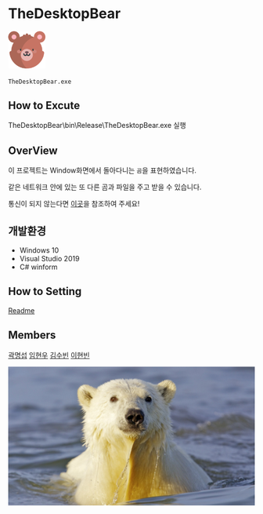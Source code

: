 # TheDesktopBear
<img src="./TheDesktopBear/TheDesktopBear/resource/img/bear.png" width="15%" height="auto"> 

`TheDesktopBear.exe`

## How to Excute
TheDesktopBear\bin\Release\TheDesktopBear.exe 실행

## OverView
이 프로젝트는 Window화면에서 돌아다니는 `곰`을 표현하였습니다.

같은 네트워크 안에 있는 또 다른 곰과 파일을 주고 받을 수 있습니다.

통신이 되지 않는다면 [이곳](#how-to-setting)을 참조하여 주세요!

## 개발환경
- Windows 10
- Visual Studio 2019
- C# winform
  


## How to Setting
[Readme](./how_to_setting/Readme.md)

## Members
[곽명섭](https://github.com/myungsup1250)
[임현우](https://github.com/IHW213)
[김수빈](https://github.com/kimziou77)
[이현빈](https://github.com/Phaskal)


<img src="./TheDesktopBear/TheDesktopBear/resource/img/ETC/polar_bear_water.jpg" height="auto"> 


